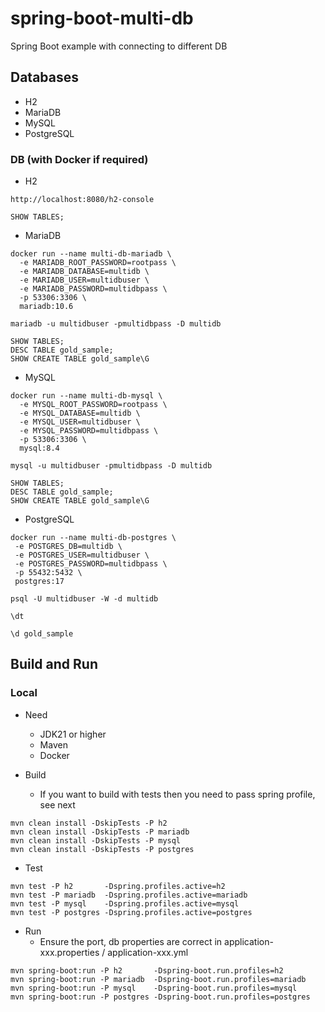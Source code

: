 # spring-boot-multi-db
Spring Boot example with connecting to different DB

## Databases
- H2
- MariaDB
- MySQL
- PostgreSQL

### DB (with Docker if required)

- H2

```
http://localhost:8080/h2-console

SHOW TABLES;

```

- MariaDB

```
docker run --name multi-db-mariadb \
  -e MARIADB_ROOT_PASSWORD=rootpass \
  -e MARIADB_DATABASE=multidb \
  -e MARIADB_USER=multidbuser \
  -e MARIADB_PASSWORD=multidbpass \
  -p 53306:3306 \
  mariadb:10.6

```

```
mariadb -u multidbuser -pmultidbpass -D multidb

SHOW TABLES;
DESC TABLE gold_sample;
SHOW CREATE TABLE gold_sample\G

```

- MySQL

```
docker run --name multi-db-mysql \
  -e MYSQL_ROOT_PASSWORD=rootpass \
  -e MYSQL_DATABASE=multidb \
  -e MYSQL_USER=multidbuser \
  -e MYSQL_PASSWORD=multidbpass \
  -p 53306:3306 \
  mysql:8.4

```

```
mysql -u multidbuser -pmultidbpass -D multidb

SHOW TABLES;
DESC TABLE gold_sample;
SHOW CREATE TABLE gold_sample\G

```

- PostgreSQL

```
docker run --name multi-db-postgres \
 -e POSTGRES_DB=multidb \
 -e POSTGRES_USER=multidbuser \
 -e POSTGRES_PASSWORD=multidbpass \
 -p 55432:5432 \
 postgres:17

```

```
psql -U multidbuser -W -d multidb

\dt

\d gold_sample

```

## Build and Run

### Local
- Need
    - JDK21 or higher
    - Maven
    - Docker

- Build
    - If you want to build with tests then you need to pass spring profile, see next

```
mvn clean install -DskipTests -P h2
mvn clean install -DskipTests -P mariadb
mvn clean install -DskipTests -P mysql
mvn clean install -DskipTests -P postgres

```

- Test

```
mvn test -P h2       -Dspring.profiles.active=h2
mvn test -P mariadb  -Dspring.profiles.active=mariadb
mvn test -P mysql    -Dspring.profiles.active=mysql
mvn test -P postgres -Dspring.profiles.active=postgres

```

- Run
    - Ensure the port, db properties are correct in application-xxx.properties / application-xxx.yml

```
mvn spring-boot:run -P h2       -Dspring-boot.run.profiles=h2
mvn spring-boot:run -P mariadb  -Dspring-boot.run.profiles=mariadb
mvn spring-boot:run -P mysql    -Dspring-boot.run.profiles=mysql
mvn spring-boot:run -P postgres -Dspring-boot.run.profiles=postgres

```
